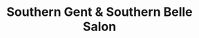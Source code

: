 ---
title: "Southern Gent & Southern Belle Salon"
url: /wilmington/southern-gent-and-southern-belle-salon/
shop: hairdresser
---